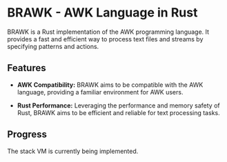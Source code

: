 # BRAWK - AWK Language in Rust

BRAWK is a Rust implementation of the AWK programming language. It provides a fast and efficient way to process text files and streams by specifying patterns and actions.

## Features

- **AWK Compatibility:** BRAWK aims to be compatible with the AWK language, providing a familiar environment for AWK users.

- **Rust Performance:** Leveraging the performance and memory safety of Rust, BRAWK aims to be efficient and reliable for text processing tasks.

## Progress

The stack VM is currently being implemented.
